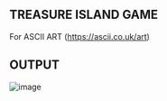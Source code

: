 TREASURE ISLAND GAME
-

For ASCII ART (https://ascii.co.uk/art)


OUTPUT
-


![image](https://github.com/SUSHREE-0312/Simple-TreasureIslandGame-using-python/assets/108919701/ed8ec09a-cad6-4632-88a0-53fa49baa43b)


